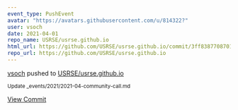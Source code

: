 ```yaml
---
event_type: PushEvent
avatar: "https://avatars.githubusercontent.com/u/814322?"
user: vsoch
date: 2021-04-01
repo_name: USRSE/usrse.github.io
html_url: https://github.com/USRSE/usrse.github.io/commit/3ff8387708701e41d7d27c48f8cff367df937966
repo_url: https://github.com/USRSE/usrse.github.io
---
```


<a href='https://github.com/vsoch' target='_blank'>vsoch</a> pushed to <a href='https://github.com/USRSE/usrse.github.io' target='_blank'>USRSE/usrse.github.io</a>

<small>Update _events/2021/2021-04-community-call.md</small>

<a href='https://github.com/USRSE/usrse.github.io/commit/3ff8387708701e41d7d27c48f8cff367df937966' target='_blank'>View Commit</a>